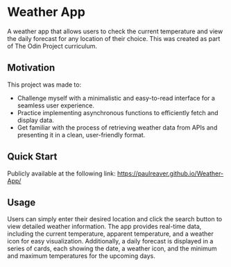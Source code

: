 # Weather App
A weather app that allows users to check the current temperature and view the daily forecast for any location of their choice. This was created as part of The Odin Project curriculum.

## Motivation
This project was made to:
- Challenge myself with a minimalistic and easy-to-read interface for a seamless user experience.
- Practice implementing asynchronous functions to efficiently fetch and display data.
- Get familiar with the process of retrieving weather data from APIs and presenting it in a clean, user-friendly format.

## Quick Start
Publicly available at the following link: https://paulreaver.github.io/Weather-App/

## Usage
Users can simply enter their desired location and click the search button to view detailed weather information. The app provides real-time data, including the current temperature, apparent temperature, and a weather icon for easy visualization. Additionally, a daily forecast is displayed in a series of cards, each showing the date, a weather icon, and the minimum and maximum temperatures for the upcoming days.
